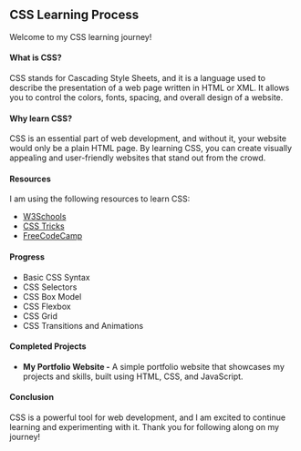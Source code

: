 ## CSS Learning Process
Welcome to my CSS learning journey!

#### What is CSS?
CSS stands for Cascading Style Sheets, and it is a language used to describe the presentation of a web page written in HTML or XML. It allows you to control the colors, fonts, spacing, and overall design of a website.

#### Why learn CSS?
CSS is an essential part of web development, and without it, your website would only be a plain HTML page. By learning CSS, you can create visually appealing and user-friendly websites that stand out from the crowd.

#### Resources
I am using the following resources to learn CSS:

-   <a href="https://www.w3schools.com/css/">W3Schools </a>
-   <a href="https://css-tricks.com/"> CSS Tricks </a>
-   <a href="https://www.freecodecamp.org/learn/css"> FreeCodeCamp </a>

#### Progress
-   Basic CSS Syntax
-   CSS Selectors
-   CSS Box Model
-   CSS Flexbox
-   CSS Grid
-   CSS Transitions and Animations

#### Completed Projects
-   **My Portfolio Website -** A simple portfolio website that showcases my projects and skills, built using HTML, CSS, and JavaScript.

#### Conclusion
CSS is a powerful tool for web development, and I am excited to continue learning and experimenting with it. Thank you for following along on my journey!
